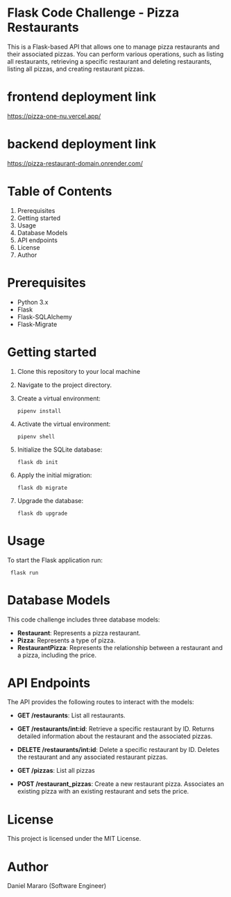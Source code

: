 # Flask Code Challenge - Pizza Restaurants

This is a Flask-based API that allows one to manage pizza restaurants and their associated pizzas. You can perform various operations, such as listing all restaurants, retrieving a specific restaurant and deleting restaurants, listing all pizzas, and creating restaurant pizzas.

# frontend deployment link
https://pizza-one-nu.vercel.app/
# backend deployment link
https://pizza-restaurant-domain.onrender.com/ 
 
# Table of Contents
1. Prerequisites
2. Getting started
3. Usage
4. Database Models
5. API endpoints
6. License
7. Author


 # Prerequisites
- Python 3.x
- Flask
- Flask-SQLAlchemy
- Flask-Migrate

# Getting started
1. Clone this repository to your local machine
2. Navigate to the project directory.
3. Create a virtual environment:

       pipenv install
4. Activate the virtual environment:

       pipenv shell
5. Initialize the SQLite database:

       flask db init
6. Apply the initial migration:

       flask db migrate
7. Upgrade the database:

       flask db upgrade

# Usage
To start the Flask application run:

     flask run

# Database Models

This code challenge includes three database models:

- **Restaurant**: Represents a pizza restaurant.
- **Pizza**: Represents a type of pizza.
- **RestaurantPizza**: Represents the relationship between a restaurant and a pizza, including the price.     

# API Endpoints

The API provides the following routes to interact with the models:

- **GET /restaurants**: List all restaurants.

- **GET /restaurants/int:id**: Retrieve a specific restaurant by ID. Returns detailed information about the restaurant and the associated pizzas.

- **DELETE /restaurants/int:id**: Delete a specific restaurant by ID. Deletes the restaurant and any associated restaurant pizzas.

- **GET /pizzas**: List all pizzas

- **POST /restaurant_pizzas**: Create a new restaurant pizza. Associates an existing pizza with an existing restaurant and sets the price.

# License

This project is licensed under the MIT License.

# Author
Daniel Mararo (Software Engineer)
